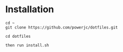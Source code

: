 # Installation
```
cd ~
git clone https://github.com/powerjc/dotfiles.git

cd dotfiles

then run install.sh
```

